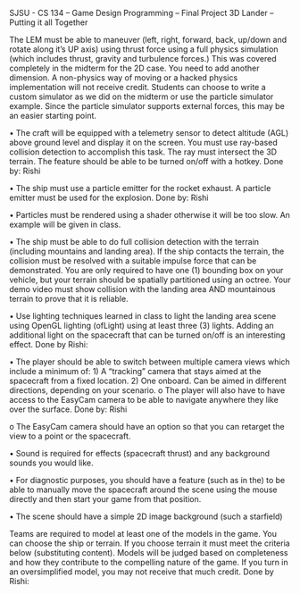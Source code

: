 SJSU - CS 134 – Game Design Programming – Final Project
3D Lander – Putting it all Together

The LEM must be able to maneuver (left, right, forward, back, up/down and rotate along it’s UP axis)
using thrust force using a full physics simulation (which includes thrust, gravity and turbulence forces.)
This was covered completely in the midterm for the 2D case. You need to add another dimension. A
non-physics way of moving or a hacked physics implementation will not receive credit. Students can
choose to write a custom simulator as we did on the midterm or use the particle simulator example.
Since the particle simulator supports external forces, this may be an easier starting point.

• The craft will be equipped with a telemetry sensor to detect altitude (AGL) above ground level and
display it on the screen. You must use ray-based collision detection to accomplish this task. The ray must
intersect the 3D terrain. The feature should be able to be turned on/off with a hotkey.
Done by: Rishi

• The ship must use a particle emitter for the rocket exhaust. A particle emitter must be used for the
explosion.
Done by: Rishi

• Particles must be rendered using a shader otherwise it will be too slow. An example will be given in
class.

• The ship must be able to do full collision detection with the terrain (including mountains and landing
area). If the ship contacts the terrain, the collision must be resolved with a suitable impulse force that
can be demonstrated. You are only required to have one (1) bounding box on your vehicle, but your
terrain should be spatially partitioned using an octree. Your demo video must show collision with the
landing area AND mountainous terrain to prove that it is reliable.

• Use lighting techniques learned in class to light the landing area scene using OpenGL lighting (ofLight)
using at least three (3) lights. Adding an additional light on the spacecraft that can be turned on/off is an
interesting effect.
Done by Rishi:

• The player should be able to switch between multiple camera views which include a minimum of: 1) A
“tracking” camera that stays aimed at the spacecraft from a fixed location. 2) One onboard. Can be
aimed in different directions, depending on your scenario.
o The player will also have to have access to the EasyCam camera to be able to navigate anywhere
they like over the surface.
Done by: Rishi

o The EasyCam camera should have an option so that you can retarget the view to a point or the
spacecraft.

• Sound is required for effects (spacecraft thrust) and any background sounds you would like.

• For diagnostic purposes, you should have a feature (such as in the) to be able to manually move the
spacecraft around the scene using the mouse directly and then start your game from that position.

• The scene should have a simple 2D image background (such a starfield)

Teams are required to model at least one of the models in the game. You can choose the ship or
terrain. If you choose terrain it must meet the criteria below (substituting content). Models will be
judged based on completeness and how they contribute to the compelling nature of the game. If you
turn in an oversimplified model, you may not receive that much credit.
Done by Rishi:

